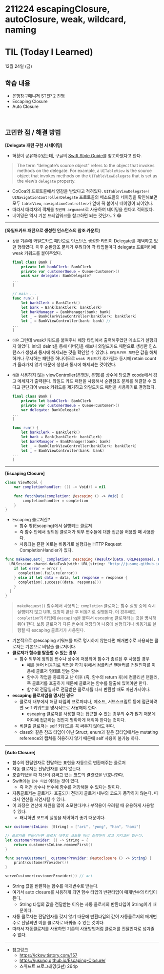 # 211224 escapingClosure, autoClosure, weak, wildcard, naming
# TIL (Today I Learned)


12월 24일 (금)

## 학습 내용
- 은행창구매니저 STEP 2 진행
- Escaping Closure
- Auto Closure

&nbsp;

## 고민한 점 / 해결 방법

**[Delegate 패턴 구현 시 네이밍]**

- 허황이 공유해주었는데, 구글의 [Swift Style Guide](https://google.github.io/swift/#delegate-methods)를 참고하였다고 한다.

> The term “delegate’s source object” refers to the object that invokes methods on the delegate. For example, a `UITableView` is the source object that invokes methods on the `UITableViewDelegate` that is set as the view’s `delegate` property.

* CoCoa의 프로토콜에서 영감을 받았다고 적혀있다. `UITableViewDelegate나` `UINavigationControllerDelegate` 프로토콜의 메소드들의 네이밍을 확인해보면 모두 `tableView`, `navigationController`가 앞에 꼭 붙어서 네이밍이 되어있다.
* 따라서 대리자의 객체를 `첫번째 argument`로 사용하여 네이밍을 한다고 적혀있다.
* 네이밍은 역시 기본 프레임워크를 참고하면 되는 것인가...? 😂


---

**[와일드카드 패턴으로 생성한 인스턴스의 참조 카운트]**

- `상황` 기존에 와일드카드 패턴으로 인스턴스 생성한 타입이 Delegate를 채택하고 있던 형태였다. 이후 순환참조 문제가 우려되어 각 타입들마다 delegate 프로퍼티에 weak 키워드를 붙여주었다.
    
    ```swift
    final class Bank {
        private let bankClerk: BankClerk
        private var customerQueue = Queue<Customer>()
        weak var delegate: BankDelegate?
    ...
    }
    
    // main ...
    func run() {
        let bankClerk = BankClerk()
        let bank = Bank(bankClerk: bankClerk)
        let bankManager = BankManager(bank: bank)
        let _ = BankClerkViewController(bankClerk: bankClerk)
        let _ = BankViewController(bank: bank) // 
    ...
    }
    ```
    
- `이유` 그런데 weak키워드를 붙여주니 해당 타입에서 출력해주었던 메소드가 실행되지 않았다. init과 deinit을 통해 디버깅을 해보니 와일드카드 패턴으로 생성한 인스턴스가 생성과 동시에 해제되는 것을 확인할 수 있었다. `와일드카드 패턴`은 값을 해체하거나 무시하는 패턴중 하나이므로 `weak 키워드`가 추가됨과 동시에 retain count가 올라가지 않기 때문에 생성과 동시에 해제되는 것이였다.
- `해결` 사용하지 않는 viewController(은행원, 은행)를 상수에 담으면 xcode에서 경고 메세지가 출력된다. 와일드 카드 패턴을 사용해서 순환참조 문제를 해결할 수 있다고 판단되어 weak 키워드를 제거하고 와일드카드 패턴을 사용하기로 결정했다.
    
    ```swift
    final class Bank {
        private let bankClerk: BankClerk
        private var customerQueue = Queue<Customer>()
        var delegate: BankDelegate?
    ...
    }
    
    func run() {
        let bankClerk = BankClerk()
        let bank = Bank(bankClerk: bankClerk)
        let bankManager = BankManager(bank: bank)
        let _ = BankClerkViewController(bankClerk: bankClerk)
        let _ = BankViewController(bank: bank) 
    ...
    }
    ```
    
---
    
**[Escaping Closure]**

```swift
class ViewModel {
    var completionhandler: (() -> Void)? = nil
    
    func fetchData(completion: @escaping () -> Void) {
        completionhandler = completion
    }
}
```
* Escaping 클로저란?
    * 함수 밖(Escaping)에서 실행되는 클로저
    * 즉 함수 안에서 정의된 클로저가 외부 변수들에 대한 접근을 허용할 때 사용한다.
    * 사용되는 흔한 예로는 비동기로 실행되는 HTTP Request CompletionHandler가 있다.
```swift
func makeRequest(_ completion: @escaping (Result<(Data, URLResponse), Error>) -> Void) {
  URLSession.shared.dataTask(with: URL(string: "http://jusung.github.io/")!) { data, response, error in
    if let error = error {
      completion(.failure(error))
    } else if let data = data, let response = response {
      completion(.success((data, response)))
    }
  }
}
```
> `makeRequest()` 함수에서 사용되는 `completion` 클로저는 함수 실행 중에 즉시 실행되지 않고 URL 요청이 끝난 후 비동기로 실행된다.
> 이 경우에도 `completion`의 타입에 `@escaping`을 붙여서 escaping 클로저라는 것을 명시해줘야 한다.
> 보통 클로저가 다른 변수에 저장되어 나중에 실행되거나 비동기로 실행될 때 escaping 클로저가 사용된다.

* 기본적으로 @escaping 키워드를 따로 명시하지 않는다면 매개변수로 사용되는 클로저는 기본으로 비탈출 클로저이다.
* **클로저가 함수를 탈출할 수 있는 경우**
    * 함수 외부에 정의된 변수나 상수에 저장되어 함수가 종료된 후 사용할 경우
        * 예를 들어 비동기로 작업을 하기 위해서 컴플리션 핸들러를 전달인자를 이용해 클로저 형태로 받는 함수
        * 함수가 작업을 종료하고 난 이후 (즉, 함수의 return 후)에 컴플리션 핸들러, 즉 클로저를 호출하기 때문에 클로저는 함수를 탈출해 있어야만 한다.
        * 함수의 전달일자로 전달받은 클로저를 다시 반환할 때도 마찬가지이다.
* **escaping 클로저임을 명시한 경우**
    * 클로저 내부에서 해당 타입의 프로퍼티나, 메소드, 서브스크립트 등에 접근하려면 self 키워드를 명시적으로 사용해야 한다.
        * escaping 클로저를 사용할 때는 접근할 수 있는 경우의 수가 많기 때문에 어디에 접근하는 것인지 명확하게 해줘야 한다는 것이다.
    * 비탈출 클로저는 self 키워드를 꼭 써주지 않아도 된다.
    * class와 같은 참조 타입이 아닌 Struct, enum과 같은 값타입에서는 mutating reference의 캡쳐를 허용하지 않기 때문에 self 사용이 불가능 하다.

---
**[Auto Closure]**

* 함수의 전달인자로 전달하는 표현을 자동으로 변환해주는 클로저
* 자동 클로저는 전달인자를 갖지 않는다.
* 호출되었을 때 자신이 감싸고 있는 코드의 결괏값을 반호나한다.
* Swift에는 `함수 타입` 이라는 것이 있다.
    * 즉 어떤 상수나 변수에 함수를 저장해둘 수 있다는 말이다.
* 자동클로저는 클로저가 호출되기 전까지 클로저 내부의 코드가 동작하지 않는다. 따라서 연산을 지연시킬 수 있다.
* 이 과정은 연산에 자원을 많이 소모한다거나 부작용이 우려될 때 유용하게 사용할 수 있다.
    * 왜냐하면 코드의 실행을 제어하기 좋기 때문이다.
```swift
var customersInLine: [String] = ["ari", "yong", "han", "hami"]

// 클로저를 만들어두면 클로저 내부의 코드를 미리 실행하지 않고 가지고만 있는다.
let customerProvider: () -> String = {
    return customersInLine.removeFirst()
}

func serveCustomer(_ customerProvider: @autoclosure () -> String) {
    print(customerProvider())
}

serveCustomer(customerProvider()) // ari
```
* String 값을 반환하는 함수를 매개변수로 받는다.
* 여기서 auto closure를 사용하게 되면 함수 타입의 반환타입이 매개변수의 타입이 된다.
    * String 타입의 값을 전달받는 이유는 자동 클로저의 반환타입이 String이기 때문이다.
* 자동 클로저는 전달인자를 갖지 않기 때문에 반환타입의 값이 자동클로저의 매개변수로 전달되면 이를 클로저로 바꿔줄 수 있는 것이다.
* 따라서 자동클로저를 사용하면 기존의 사용방법처럼 클로저를 전달인자로 넘겨줄 수 없다.

---

- 참고링크
    - https://icksw.tistory.com/157
    - https://jusung.github.io/Escaping-Closure/
    - 스위프트 프로그래밍(3판) 264p
